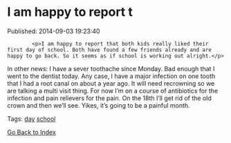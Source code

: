 
# I am happy to report t

Published: 2014-09-03 19:23:40


            
            <p>I am happy to report that both kids really liked their first day of school. Both have found a few friends already and are happy to go back. So it seems as if school is working out alright.</p>

<p>In other news: I have a sever toothache since Monday. Bad enough that I went to the dentist today. Any case, I have a major infection on one tooth that I had a root canal on about a year ago. It will need recrowning so we are talking a multi visit thing. For now I&rsquo;m on a course of antibiotics for the infection and pain relievers for the pain. On the 18th I&rsquo;ll get rid of the old crown and then we&rsquo;ll see. Yikes, it&rsquo;s going to be a painful month.</p>

            
            

Tags: [day](tag-day.md) [school](tag-school.md)

[Go Back to Index](index.md)
